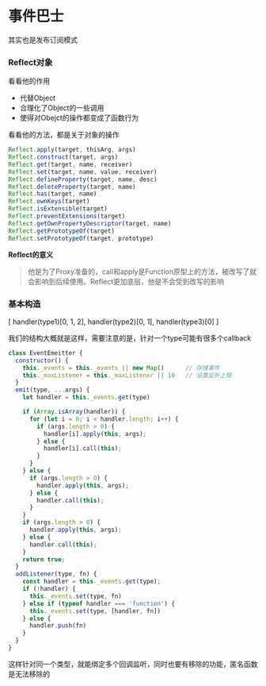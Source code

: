 # 事件巴士
其实也是发布订阅模式


### Reflect对象
看看他的作用
- 代替Object
- 合理化了Object的一些调用
- 使得对Obejct的操作都变成了函数行为

看看他的方法，都是关于对象的操作
```js
Reflect.apply(target, thisArg, args)
Reflect.construct(target, args)
Reflect.get(target, name, receiver)
Reflect.set(target, name, value, receiver)
Reflect.defineProperty(target, name, desc)
Reflect.deleteProperty(target, name)
Reflect.has(target, name)
Reflect.ownKeys(target)
Reflect.isExtensible(target)
Reflect.preventExtensions(target)
Reflect.getOwnPropertyDescriptor(target, name)
Reflect.getPrototypeOf(target)
Reflect.setPrototypeOf(target, prototype)
```

**Reflect的意义**
> 他是为了Proxy准备的，call和apply是Function原型上的方法，被改写了就会影响到后续使用。Reflect更加底层，他是不会受到改写的影响


### 基本构造
[
  handler(type1)[0, 1, 2],
  handler(type2)[0, 1],
  handler(type3)[0]
]

我们的结构大概就是这样，需要注意的是，针对一个type可能有很多个callback
```js
class EventEmeitter {
  constructor() {
    this._events = this._events || new Map()      // 存储事件
    this._maxListener = this._maxListener || 10   // 设置监听上限
  }
  emit(type, ...args) {
    let handler = this._events.get(type)

    if (Array.isArray(handler)) {
      for (let i = 0; i < handler.length; i++) {
        if (args.length > 0) {
          handler[i].apply(this, args);
        } else {
          handler[i].call(this);
        }
      }
    } else {
      if (args.length > 0) {
        handler.apply(this, args);
      } else {
        handler.call(this);
      }
    }
    if (args.length > 0) {
      handler.apply(this, args);
    } else {
      handler.call(this);
    }
    return true;
  }
  addListener(type, fn) {
    const handler = this._events.get(type);
    if (!handler) {
      this._events.set(type, fn)
    } else if (typeof handler === 'function') {
      this._events.set(type, [handler, fn])
    } else {
      handler.push(fn)
    }
  }
}
```

这样针对同一个类型，就能绑定多个回调监听，同时也要有移除的功能，匿名函数是无法移除的
